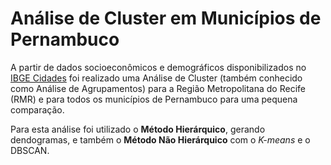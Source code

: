 # Análise de Cluster em Municípios de Pernambuco

A partir de dados socioeconômicos e demográficos disponibilizados no [IBGE Cidades](https://www.ibge.gov.br/cidades-e-estados/pe.html) foi realizado uma Análise de Cluster (também conhecido como Análise de Agrupamentos) para a Região Metropolitana do Recife (RMR) e para todos os municípios de Pernambuco para uma pequena comparação.

Para esta análise foi utilizado o **Método Hierárquico**, gerando dendogramas, e também o **Método Não Hierárquico** com o *K-means* e o DBSCAN.
